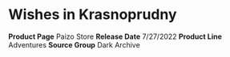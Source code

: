 ﻿---
id: '135'
name: Wishes in Krasnoprudny
rarity: Common
rus_type_level: null
source: null
trait: null
type: Source

---
# Wishes in Krasnoprudny

**Product Page** Paizo Store
**Release Date** 7/27/2022
**Product Line** Adventures
**Source Group** Dark Archive